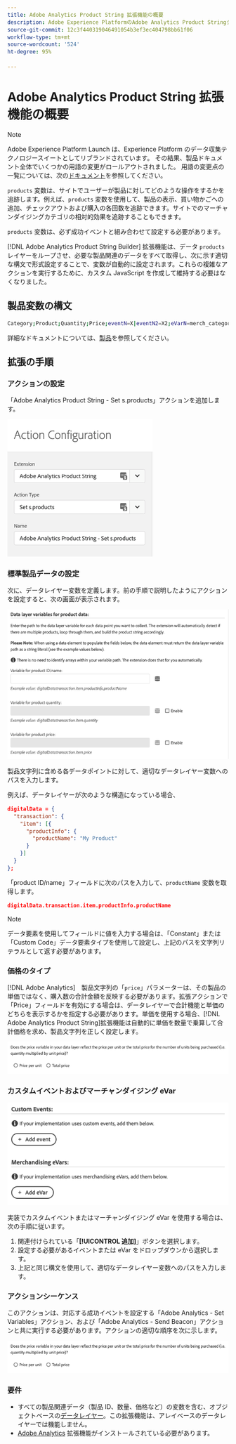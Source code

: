 ```yaml
---
title: Adobe Analytics Product String 拡張機能の概要
description: Adobe Experience PlatformのAdobe Analytics Product Stringタグ拡張について説明します。
source-git-commit: 12c3f440319046491054b3ef3ec404798bb61f06
workflow-type: tm+mt
source-wordcount: '524'
ht-degree: 95%

---
```


# Adobe Analytics Product String 拡張機能の概要

>[!NOTE]
>
>Adobe Experience Platform Launch は、Experience Platform のデータ収集テクノロジースイートとしてリブランドされています。 その結果、製品ドキュメント全体でいくつかの用語の変更がロールアウトされました。 用語の変更点の一覧については、次の[ドキュメント](../../../term-updates.md)を参照してください。

`products` 変数は、サイトでユーザーが製品に対してどのような操作をするかを追跡します。例えば、`products` 変数を使用して、製品の表示、買い物かごへの追加、チェックアウトおよび購入の各回数を追跡できます。サイトでのマーチャンダイジングカテゴリの相対的効果を追跡することもできます。

`products` 変数は、必ず成功イベントと組み合わせて設定する必要があります。

[!DNL Adobe Analytics Product String Builder] 拡張機能は、データ `products` レイヤーをループさせ、必要な製品関連のデータをすべて取得し、次に示す適切な構文で形式設定することで、変数が自動的に設定されます。これらの複雑なアクションを実行するために、カスタム JavaScript を作成して維持する必要はなくなりました。

## 製品変数の構文

```bash
Category;Product;Quantity;Price;eventN=X|eventN2=X2;eVarN=merch_category|eVarN2=merch_category2
```

詳細なドキュメントについては、[製品](https://experienceleague.adobe.com/docs/analytics/implementation/vars/page-vars/products.html?lang=ja)を参照してください。

## 拡張の手順

### アクションの設定

「Adobe Analytics Product String - Set s.products」アクションを追加します。

![アクションの設定](./images/screenshot-action-config.png)

### 標準製品データの設定

次に、データレイヤー変数を定義します。前の手順で説明したようにアクションを設定すると、次の画面が表示されます。

![標準フィールド](./images/screenshot-standard-fields.png)

製品文字列に含める各データポイントに対して、適切なデータレイヤー変数へのパスを入力します。

例えば、データレイヤーが次のような構造になっている場合、

```json
digitalData = {
  "transaction": {
    "item": [{
      "productInfo": {
        "productName": "My Product"
      }
    }]
  }
};
```

「product ID/name」フィールドに次のパスを入力して、`productName` 変数を取得します。

```json
digitalData.transaction.item.productInfo.productName
```

>[!NOTE]
>
>データ要素を使用してフィールドに値を入力する場合は、「Constant」または「Custom Code」データ要素タイプを使用して設定し、上記のパスを文字列リテラルとして返す必要があります。

### 価格のタイプ

[!DNL Adobe Analytics]　製品文字列の「`price`」パラメーターは、その製品の単価ではなく、購入数の合計金額を反映する必要があります。拡張アクションで「Price」フィールドを有効にする場合は、データレイヤーで合計機能と単価のどちらを表示するかを指定する必要があります。単価を使用する場合、[!DNL Adobe Analytics Product String]拡張機能は自動的に単価を数量で乗算して合計価格を求め、製品文字列を正しく設定します。

![価格のタイプ](./images/screenshot-price-type.png)

### カスタムイベントおよびマーチャンダイジング eVar

![イベントと eVar](./images/screenshot-events-evars.png)

実装でカスタムイベントまたはマーチャンダイジング eVar を使用する場合は、次の手順に従います。

1. 関連付けられている「**[!UICONTROL 追加]**」ボタンを選択します。
1. 設定する必要があるイベントまたは eVar をドロップダウンから選択します。
1. 上記と同じ構文を使用して、適切なデータレイヤー変数へのパスを入力します。

### アクションシーケンス

このアクションは、対応する成功イベントを設定する「Adobe Analytics - Set Variables」アクション、および「Adobe Analytics - Send Beacon」アクションと共に実行する必要があります。アクションの適切な順序を次に示します。

![標準フィールド](./images/screenshot-price-type.png)

### 要件

* すべての製品関連データ（製品 ID、数量、価格など）の変数を含む、オブジェクトベースの[データレイヤー](https://theblog.adobe.com/data-layers-buzzword-best-practice/)。この拡張機能は、アレイベースのデータレイヤーでは機能しません。
* [Adobe Analytics](../analytics/overview.md) 拡張機能がインストールされている必要があります。
